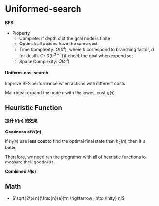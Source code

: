 # Uniformed-search

#### BFS

- Property
  - Complete: if depth $d$ of the goal node is finite
  - Optimal: all actions have the same cost
  - Time Complexity: $O(b^d)$, where $b$ correspond to branching factor, $d$ for depth. Or $O(b^{d+1})$ if check the goal when expend set
  - Space Complexity: $O(b^d)$



#### Uniform-cost search

Improve BFS performance when actions with different costs

Main idea: expand the node $n$ with the lowest cost $g(n)$

## Heuristic Function

#### 提升 $H(n)$ 的效果

**Goodness of $H(n)$**

If $h_1(n)$ use **less cost** to find the optimal final state than $h_2(n)$, then it is batter

Therefore, we need run the programer with all of heuristic functions to measure their goodness.

**Combined $H(s)$**



## Math

- $\sqrt{2\pi n}(\frac{n}{e})^n \rightarrow_{n\to \infty} n!$


